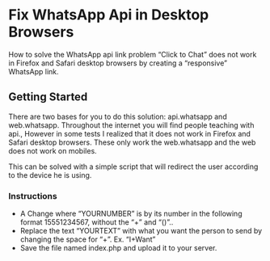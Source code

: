 # Fix WhatsApp Api in Desktop Browsers

How to solve the WhatsApp api link problem “Click to Chat” does not work in Firefox and Safari desktop browsers by creating a “responsive” WhatsApp link.

## Getting Started

There are two bases for you to do this solution: api.whatsapp and web.whatsapp. Throughout the internet you will find people teaching with api., However in some tests I realized that it does not work in Firefox and Safari desktop browsers. These only work the web.whatsapp and the web does not work on mobiles.

This can be solved with a simple script that will redirect the user according to the device he is using.

### Instructions

* A Change where “YOURNUMBER” is by its number in the following format 15551234567, without the “+” and “()”..
* Replace the text “YOURTEXT” with what you want the person to send by changing the space for “+”. Ex. “I+Want”
* Save the file named index.php and upload it to your server.
